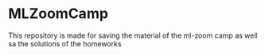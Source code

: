 # MLZoomCamp
This repository is made for saving the material of the ml-zoom camp as well sa the solutions of the homeworks
